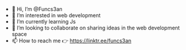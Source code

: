 - 👋 Hi, I’m @Funcs3an
- 👀 I’m interested in web development 
- 🌱 I’m currently learning Js 
- 💞️ I’m looking to collaborate on sharing ideas in the web development space
- 📫 How to reach me 👉 https://linktr.ee/funcs3an

<!---
Funcs3an/Funcs3an is a ✨ special ✨ repository because its `README.md` (this file) appears on your GitHub profile.
You can click the Preview link to take a look at your changes.
--->
